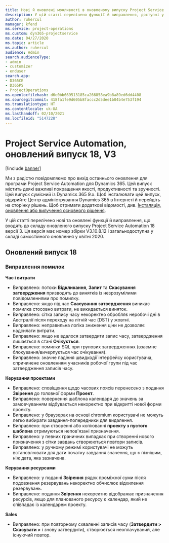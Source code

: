 ```yaml
---
title: Нові й оновлені можливості в оновленому випуску Project Service Automation 18 версії 3
description: У цій статті перелічено функції й виправлення, доступні у випуску Project Service Automation 18 версії 3.
author: ruhercul
manager: kfend
ms.service: project-operations
ms.custom: dyn365-projectservice
ms.date: 04/27/2020
ms.topic: article
ms.author: ruhercul
audience: Admin
search.audienceType:
- admin
- customizer
- enduser
search.app:
- D365CE
- D365PS
- ProjectOperations
ms.openlocfilehash: d6e0bb669513185ca266858ea9b8a89ed6dd4408
ms.sourcegitcommit: 418fa1fe9d605b8faccc2d5dee1b04b4e753f194
ms.translationtype: HT
ms.contentlocale: uk-UA
ms.lasthandoff: 02/10/2021
ms.locfileid: "5147228"
---
```

# <a name="project-service-automation-update-release-18-v3"></a>Project Service Automation, оновлений випуск 18, V3

[!include [banner](../includes/psa-now-project-operations.md)]

Ми з радістю повідомляємо про вихід останнього оновлення для програми Project Service Automation для Dynamics 365. Цей випуск містить деякі важливі покращення якості, продуктивності та зручності. Цей випуск сумісний із Dynamics 365 9.x. Щоб інсталювати цей випуск, відкрийте Центр адміністрування Dynamics 365 в Інтернеті й перейдіть на сторінку рішень. Щоб отримати додаткові відомості, див. [Інсталяція, оновлення або вилучення основного рішення](https://docs.microsoft.com/power-platform/admin/install-remove-preferred-solution).

У цій статті перелічено нові та оновлені функції й виправлення, що входять до складу оновленого випуску Project Service Automation 18 версії 3. Ця версія має номер збірки V3.10.8.12 і загальнодоступна у складі самостійного оновлення у квітні 2020.

## <a name="update-release-18"></a>Оновлений випуск 18

### <a name="bug-fixes"></a>Виправлення помилок

**Час і витрати**

- Виправлено: потоки **Відкликання**, **Запит** та **Скасування затвердження** призводять до винятків із незрозумілими повідомленнями про помилку.
- Виправлено: якщо під час **Скасування затвердження** виникає помилка стосовно витрати, не викидається виняток.
- Виправлено: сітка запису часу некоректно обробляє неробочі дні в Австралії після переходу на літній час (DST) у жовтні.
- Виправлено: неправильна логіка зниження ціни не дозволяє надсилати витрати.
- Виправлено: якщо не вдалося затвердити запис часу, затвердження лишається в стані **Очікується**.
- Виправлено: помилки SQL при групових затвердженнях (взаємне блокування/вичерпується час очікування).
- Виправлено: значне падіння швидкодії інтерфейсу користувача, спричинене оновленням учасників робочої групи під час затвердження записів часу.

**Керування проектами**

- Виправлено: сповіщення щодо часових поясів перенесено з подання **Звірення** до головної форми **Проект**.
- Виправлено: повернення шаблона календаря до значень за замовчуванням відбувається некоректно при відкритті нової форми проекту.
- Виправлено: у браузерах на основі chromium користувачі не можуть легко вибирати завдання-попередники для видалення.
- Виправлено: при створенні або копіюванні **проекту з пустого шаблона** отримуються непов'язані призначення.
- Виправлено: у певних граничних випадках при створенні нового призначення з сітки завдань створюються повтори записів.
- Виправлено: у ручному режимі користувачі не можуть встановлювати для дати початку завдання значення, що є пізнішим, ніж дата, яка зазначена.

**Керування ресурсами**

- Виправлено: у поданні **Звірення** рядок проміжної суми після подовження резервувань некоректно обчислює відхилення резервувань.
- Виправлено: подання **Звірення** некоректно відображає призначення ресурсів, якщо для планованого ресурсу є календар, який не співпадає із календарем проекту.

**Sales**

- Виправлено: при повторному схваленні записів часу (**Затвердити > Скасувати >** і знову затвердити), створюється неоплачуваний, але існуючий повтор.
